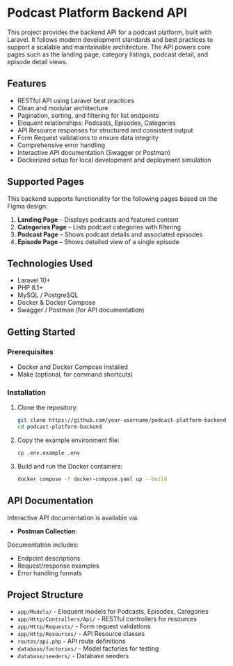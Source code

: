 # Podcast Platform Backend API

This project provides the backend API for a podcast platform, built with Laravel. It follows modern development standards and best practices to support a scalable and maintainable architecture. The API powers core pages such as the landing page, category listings, podcast detail, and episode detail views.

## Features

- RESTful API using Laravel best practices
- Clean and modular architecture
- Pagination, sorting, and filtering for list endpoints
- Eloquent relationships: Podcasts, Episodes, Categories
- API Resource responses for structured and consistent output
- Form Request validations to ensure data integrity
- Comprehensive error handling
- Interactive API documentation (Swagger or Postman)
- Dockerized setup for local development and deployment simulation

## Supported Pages

This backend supports functionality for the following pages based on the Figma design:

1. **Landing Page** – Displays podcasts and featured content
2. **Categories Page** – Lists podcast categories with filtering
3. **Podcast Page** – Shows podcast details and associated episodes
4. **Episode Page** – Shows detailed view of a single episode

## Technologies Used

- Laravel 10+
- PHP 8.1+
- MySQL / PostgreSQL
- Docker & Docker Compose
- Swagger / Postman (for API documentation)

## Getting Started

### Prerequisites

- Docker and Docker Compose installed
- Make (optional, for command shortcuts)

### Installation

1. Clone the repository:
    ```bash
    git clone https://github.com/your-username/podcast-platform-backend.git
    cd podcast-platform-backend
    ```

2. Copy the example environment file:
    ```bash
    cp .env.example .env
    ```

3. Build and run the Docker containers:
    ```bash
    docker compose -f docker-compose.yaml up --build
    ```

## API Documentation

Interactive API documentation is available via:

- **Postman Collection**: 

Documentation includes:

- Endpoint descriptions
- Request/response examples
- Error handling formats

## Project Structure

- `app/Models/` - Eloquent models for Podcasts, Episodes, Categories
- `app/Http/Controllers/Api/` - RESTful controllers for resources
- `app/Http/Requests/` - Form request validations
- `app/Http/Resources/` - API Resource classes
- `routes/api.php` - API route definitions
- `database/factories/` - Model factories for testing
- `database/seeders/` - Database seeders